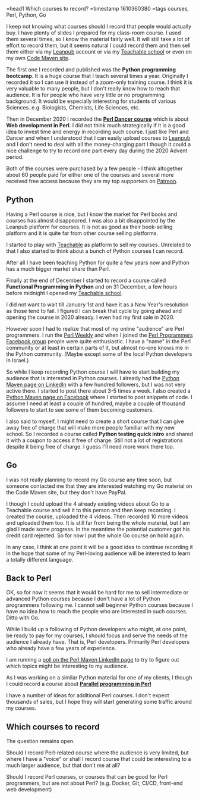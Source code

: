 =head1 Which courses to record?
=timestamp 1610360380
=tags courses, Perl, Python, Go



I keep not knowing what courses should I record that people would actually buy. I have plenty of slides I prepared for my class-room course.
I used them several times, so I know the material fairly well. It will still take a lot of effort to record them, but it seems natural
I could record them and then sell them either via my <a href="https://leanpub.com/u/szabgab">Leanpub</a> account or via my
<a href="https://code-maven.teachable.com/">Teachable school</a> or even on my own <a href="https://code-maven.com/">Code Maven site</a>.



The first one I recorded and published was the <b>Python programming bootcamp</b>. It is a huge course that I teach several times a year.
Originally I recorded it so I can use it instead of a zoom-only training course.
I think it is very valuable to many people, but I don't really know how to reach that audience. It is for people who have very little or no programming
background. It would be especially interesting for students of various Sciences. e.g. Biologists, Chemists, Life Sciences, etc.

Then in December 2020 I recorded the <a href="/perl-dancer-course.html"><b>Perl Dancer course</b></a> which is about <b>Web development in Perl</b>.
I did not think much strategically if it is a good idea to invest time and energy in recording such course. I just like Perl and Dancer and when
I understood that I can easily upload courses to <a href="https://leanpub.com/">Leanpub</a> and I don't need to deal with all the money-charging part
I though it could a nice challenge to try to record one part every day during the 2020 Advent period.

Both of the courses were purchased by a few people - I think altogether about 60 people paid for either one of the courses and several more received free
access because they are my top supporters on <a href="https://www.patreon.com/szabgab">Patreon</a>.

<h2>Python</h2>

Having a Perl course is nice, but I know the market for Perl books and courses has almost disappeared. I was also a bit disappointed by the Leanpub platform
for courses. It is not as good as their book-selling platform and it is quite far from other course selling platforms.

I started to play with <a href="https://teachable.com/">Teachable</a> as platform to sell my courses.
Unrelated to that I also started to think about a bunch of Python courses I can record.

After all I have been teaching Python for quite a few years now and Python has a much bigger market share than Perl.

Finally at the end of December I started to record a course called <b>Functional Programming in Python</b> and on 31 December, a few hours before midnight
I opened my <a href="https://code-maven.teachable.com/">Teachable school</a>.

I did not want to wait till January 1st and have it as a New Year's resolution as those tend to fail. I figured I can break that cycle by going ahead
and opening the course in 2020 already. I even had my first sale in 2020.

However soon I had to realize that most of my online "audience" are Perl programmers. I run the <a href="https://perlweekly.com/">Perl Weekly</a>
and when I joined the <a href="https://www.facebook.com/groups/perlprogrammers">Perl Programmers Facebook group</a> people were quite enthusiastic.
I have a "name" in the Perl community or at least in certain parts of it, but almost no-one knows me in the Python community.
(Maybe except some of the local Python developers in Israel.)

So while I keep recording Python course I will have to start building my audience that is interested in Python courses. I already had the
<a href="https://www.linkedin.com/showcase/code-maven-python/">Python Maven page on LinkedIn</a> with a few hundred followers, but I was not very active there.
I started to post there about 3-5 times a week. I also created a <a href="https://www.facebook.com/PythonMaven">Python Maven page on Facebook</a> where I started
to post snippets of code. I assume I need at least a couple of hundred, maybe a couple of thousand followers to start to see some of them becoming customers.

I also said to myself, I might need to create a short course that I can give away free of charge that will make more people familiar with my new school.
So I recorded a course called <b>Python testing quick intro</b> and shared it with a coupon to access it free of charge. Still not a lot of registrations
despite it being free of charge. I guess I'll need more work there too.

<h2>Go</h2>

I was not really planning to record my Go course any time soon, but someone contacted me that they are interested watching my Go material on the Code Maven site,
but they don't have PayPal.

I though I could upload the 4 already existing videos about Go to a Teachable course and sell it to this person and then keep recording.
I created the course, uploaded the 4 videos. Then recorded 10 more videos and uploaded them too. It is still far from being the whole material,
but I am glad I made some progress. In the meantime the potential customer got his credit card rejected. So for now I put the whole Go course on hold again.

In any case, I think at one point it will be a good idea to continue recording it in the hope that some of my Perl-loving audience will be interested to learn
a totally different language.

<h2>Back to Perl</h2>

OK, so for now it seems that it would be hard for me to sell intermediate or advanced Python courses because I don't have a lot of Python programmers following me.
I cannot sell beginner Python courses because I have no idea how to reach the people who are interested in such courses.
Ditto with Go.

While I build up a following of Python developers who might, at one point, be ready to pay for my courses, I should focus and serve the needs of the audience I already have.
That is, Perl developers. Primarily Perl developers who already have a few years of experience.

I am running a <a href="https://www.linkedin.com/feed/update/urn:li:activity:6751738129025134592">poll on the Perl Maven LinkedIn page</a>
to try to figure out which topics might be interesting to my audience.

As I was working on a similar Python material for one of my clients, I though I could record a course about <a href="/parallel-programming-in-perl.html"><b>Parallel programming in Perl</b></a>

I have a number of ideas for additional Perl courses. I don't expect thousands of sales, but I hope they will start generating some traffic around my courses.

<h2>Which courses to record</h2>

The question remains open.

Should I record Perl-related course where the audience is very limited, but where I have a "voice" or shall I record course that could be interesting to a much larger audience,
but that don't me at all?

Should I record Perl courses, or courses that can be good for Perl programmers, but are not about Perl? (e.g. Docker, Git, CI/CD, front-end web development)

